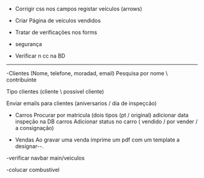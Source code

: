



- Corrigir css nos campos registar veículos (arrows)

- Criar Página de veículos vendidos

- Tratar de verificações nos forms

- segurança

- Verificar n cc na BD

___________________________________________________________

-Clientes (Nome, telefone, moradad, email)
Pesquisa por nome \ contribuinte 

Tipo clientes (cliente \ possivel cliente)

Enviar emails para clientes (aniversarios / dia de inspeçcão)

- Carros
Procurar por matricula (dois tipos (pt / original)
adicionar data inspeção na DB carros
Adicionar status no carro ( vendido / por vender / a consignação)

- Vendas
Ao gravar uma venda imprime um pdf com um template a designar--.
 
 -verificar navbar main/veiculos

 -colucar combustivel